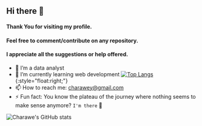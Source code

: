 ## Hi there 👋

#### Thank You for visiting my profile.
#### Feel free to comment/contribute on any repository.
#### I appreciate all the suggestions or help offered.

- 🔭 I’m a data analyst
- 🌱 I’m currently learning web development 
[![Top Langs](https://github-readme-stats.vercel.app/api/top-langs/?username=Charawey-X&layout=compact)](https://github.com/anuraghazra/github-readme-stats){:style="float:right;"}
- 📫 How to reach me: charawey@gmail.com
- ⚡ Fun fact: You know the plateau of the journey where nothing seems to make sense anymore? `I'm there` :grimacing:


                                                                                                                                                                   
![Charawe's GitHub stats](https://github-readme-stats.vercel.app/api?username=Charawey-X&show_icons=true&theme=merko&hide=stars)
